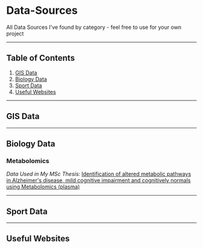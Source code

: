# Data-Sources
All Data Sources I've found by category - feel free to use for your own project
***
## Table of Contents
1. [GIS Data](#gis-data)
2. [Biology Data](#biology-data)
3. [Sport Data](#sport-data)
4. [Useful Websites](#useful-websites)
***
## GIS Data

***
## Biology Data
### Metabolomics
_Data Used in My MSc Thesis:_
[Identification of altered metabolic pathways in Alzheimer's disease, mild cognitive impairment and cognitively normals using Metabolomics (plasma)](https://www.metabolomicsworkbench.org/data/DRCCMetadata.php?Mode=Study&StudyID=ST000046)

***
## Sport Data

***
## Useful Websites
